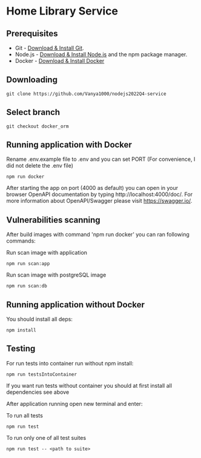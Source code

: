 # Home Library Service

## Prerequisites

- Git - [Download & Install Git](https://git-scm.com/downloads).
- Node.js - [Download & Install Node.js](https://nodejs.org/en/download/) and the npm package manager.
- Docker - [Download & Install Docker](https://www.docker.com/)

## Downloading

```
git clone https://github.com/Vanya1000/nodejs2022Q4-service
```

## Select branch

```
git checkout docker_orm
```

## Running application with Docker
Rename .env.example file to .env and you can set PORT (For convenience, I did not delete the .env file)
```
npm run docker
```

After starting the app on port (4000 as default) you can open
in your browser OpenAPI documentation by typing http://localhost:4000/doc/.
For more information about OpenAPI/Swagger please visit https://swagger.io/.

## Vulnerabilities scanning
After build images with command 'npm run docker' you can ran following commands:

Run scan image with application
```
npm run scan:app
```
Run scan image with postgreSQL image
```
npm run scan:db
```

## Running application without Docker
You should install all deps:
```
npm install
```

## Testing

For run tests into container run without npm install:
```
npm run testsIntoContainer
```

If you want run tests without container you should at first install all dependencies see above

After application running open new terminal and enter:

To run all tests 

```
npm run test
```

To run only one of all test suites

```
npm run test -- <path to suite>
```
